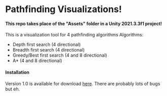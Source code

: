 # Pathfinding Visualizations!
#### This repo takes place of the "Assets" folder in a Unity 2021.3.3f1 project!
This is a visualization tool for 4 pathfinding algorithms
Algorithms:
* Depth first search (4 directional)
* Breadth first search (4 directional)
* Greedy/Best first search (4 and 8 directional)
* A* (4 and 8 directional)

#### Installation
Version 1.0 is available for download [here](https://github.com/stupidjuice/pathfinding-algorithms/releases/tag/v1.0-pre). There are probably lots of bugs but eh.